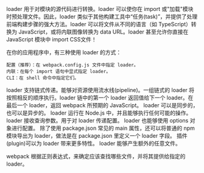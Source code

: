 loader 用于对模块的源代码进行转换。loader 可以使你在 import 或"加载"模块时预处理文件。因此，loader 类似于其他构建工具中“任务(task)”，并提供了处理前端构建步骤的强大方法。loader 可以将文件从不同的语言（如 TypeScript）转换为 JavaScript，或将内联图像转换为 data URL。loader 甚至允许你直接在 JavaScript 模块中 import CSS文件！

在你的应用程序中，有三种使用 loader 的方式：

    配置（推荐）：在 webpack.config.js 文件中指定 loader。
    内联：在每个 import 语句中显式指定 loader。
    CLI：在 shell 命令中指定它们。

loader 支持链式传递。能够对资源使用流水线(pipeline)。一组链式的 loader 将按照相反的顺序执行。loader 链中的第一个 loader 返回值给下一个 loader。在最后一个 loader，返回 webpack 所预期的 JavaScript。
loader 可以是同步的，也可以是异步的。
loader 运行在 Node.js 中，并且能够执行任何可能的操作。
loader 接收查询参数。用于对 loader 传递配置。
loader 也能够使用 options 对象进行配置。
除了使用 package.json 常见的 main 属性，还可以将普通的 npm 模块导出为 loader，做法是在 package.json 里定义一个 loader 字段。
插件(plugin)可以为 loader 带来更多特性。
loader 能够产生额外的任意文件。

webpack 根据正则表达式，来确定应该查找哪些文件，并将其提供给指定的 loader。